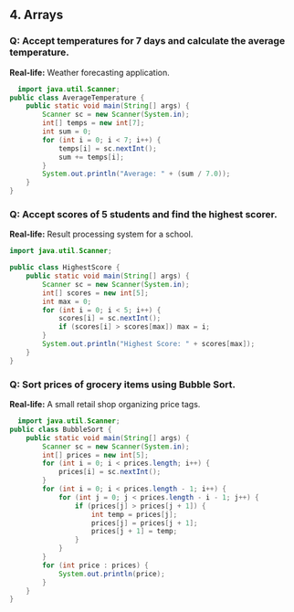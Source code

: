 ## 4. Arrays

### Q: Accept temperatures for 7 days and calculate the average temperature.
**Real-life:** Weather forecasting application.

```java
  import java.util.Scanner;
public class AverageTemperature {
    public static void main(String[] args) {
        Scanner sc = new Scanner(System.in);
        int[] temps = new int[7];
        int sum = 0;
        for (int i = 0; i < 7; i++) {
            temps[i] = sc.nextInt();
            sum += temps[i];
        }
        System.out.println("Average: " + (sum / 7.0));
    }
}
```

### Q: Accept scores of 5 students and find the highest scorer.
**Real-life:** Result processing system for a school.

```java
import java.util.Scanner;

public class HighestScore {
    public static void main(String[] args) {
        Scanner sc = new Scanner(System.in);
        int[] scores = new int[5];
        int max = 0;
        for (int i = 0; i < 5; i++) {
            scores[i] = sc.nextInt();
            if (scores[i] > scores[max]) max = i;
        }
        System.out.println("Highest Score: " + scores[max]);
    }
}
```

### Q: Sort prices of grocery items using Bubble Sort.
**Real-life:** A small retail shop organizing price tags.

```java
  import java.util.Scanner;
public class BubbleSort {
    public static void main(String[] args) {
        Scanner sc = new Scanner(System.in);
        int[] prices = new int[5];
        for (int i = 0; i < prices.length; i++) {
            prices[i] = sc.nextInt();
        }
        for (int i = 0; i < prices.length - 1; i++) {
            for (int j = 0; j < prices.length - i - 1; j++) {
                if (prices[j] > prices[j + 1]) {
                    int temp = prices[j];
                    prices[j] = prices[j + 1];
                    prices[j + 1] = temp;
                }
            }
        }
        for (int price : prices) {
            System.out.println(price);
        }
    }
}
```